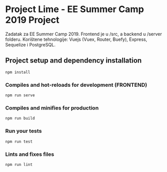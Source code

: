 # Project Lime - EE Summer Camp 2019 Project

Zadatak za EE Summer Camp 2019. 
Frontend je u /src, a backend u /server folderu. Korištene tehnologije: Vuejs (Vuex, Router, Buefy), Express, Sequelize i PostgreSQL.

## Project setup and dependency installation
```
npm install
```

### Compiles and hot-reloads for development (FRONTEND)
```
npm run serve
```

### Compiles and minifies for production
```
npm run build
```

### Run your tests
```
npm run test
```

### Lints and fixes files
```
npm run lint
```
